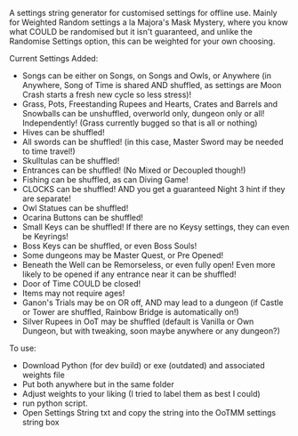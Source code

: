 A settings string generator for customised settings for offline use. Mainly for Weighted Random settings a la Majora's Mask Mystery, where you know what COULD be randomised but it isn't guaranteed, and unlike the Randomise Settings option, this can be weighted for your own choosing.

Current Settings Added:
- Songs can be either on Songs, on Songs and Owls, or Anywhere (in Anywhere, Song of Time is shared AND shuffled, as settings are Moon Crash starts a fresh new cycle so less stress)!
- Grass, Pots, Freestanding Rupees and Hearts, Crates and Barrels and Snowballs can be unshuffled, overworld only, dungeon only or all! Independently! (Grass currently bugged so that is all or nothing)
- Hives can be shuffled!
- All swords can be shuffled! (in this case, Master Sword may be needed to time travel!)
- Skulltulas can be shuffled!
- Entrances can be shuffled! (No Mixed or Decoupled though!)
- Fishing can be shuffled, as can Diving Game!
- CLOCKS can be shuffled! AND you get a guaranteed Night 3 hint if they are separate!
- Owl Statues can be shuffled!
- Ocarina Buttons can be shuffled!
- Small Keys can be shuffled! If there are no Keysy settings, they can even be Keyrings!
- Boss Keys can be shuffled, or even Boss Souls!
- Some dungeons may be Master Quest, or Pre Opened!
- Beneath the Well can be Remorseless, or even fully open! Even more likely to be opened if any entrance near it can be shuffled!
- Door of Time COULD be closed!
- Items may not require ages!
- Ganon's Trials may be on OR off, AND may lead to a dungeon (if Castle or Tower are shuffled, Rainbow Bridge is automatically on!)
- Silver Rupees in OoT may be shuffled (default is Vanilla or Own Dungeon, but with tweaking, soon maybe anywhere or any dungeon?)

To use:
- Download Python (for dev build) or exe (outdated) and associated weights file
- Put both anywhere but in the same folder
- Adjust weights to your liking (I tried to label them as best I could)
- run python script.
- Open Settings String txt and copy the string into the OoTMM settings string box

